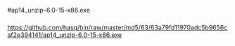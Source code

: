 #ap14_unzip-6.0-15-x86.exe

###

https://github.com/hasq/bin/raw/master/md5/63/63a79fd11970adc5b9656caf2e394141/ap14_unzip-6.0-15-x86.exe
